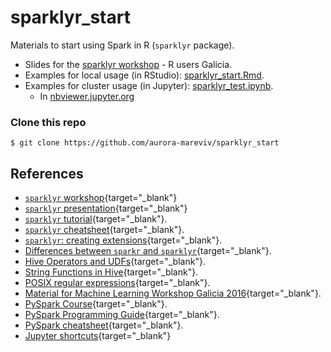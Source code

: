 # sparklyr_start

Materials to start using Spark in R (`sparklyr` package). 

- Slides for the [sparklyr workshop](https://aurora-mareviv.github.io/sparklyr_test) - R users Galicia.
- Examples for local usage (in RStudio):  [sparklyr_start.Rmd](https://github.com/aurora-mareviv/sparklyr_start/blob/master/sparklyr_start.Rmd).
- Examples for cluster usage (in Jupyter): [sparklyr_test.ipynb](https://github.com/aurora-mareviv/sparklyr_start/blob/master/sparklyr_test.ipynb).
    + In [nbviewer.jupyter.org](http://nbviewer.jupyter.org/github/aurora-mareviv/sparklyr_test/blob/master/sparklyr_test.ipynb)


### Clone this repo

    $ git clone https://github.com/aurora-mareviv/sparklyr_start
    

## References 

- [`sparklyr` workshop](https://github.com/aurora-mareviv/sparklyr_start){target="_blank"}
- [`sparklyr` presentation](https://cdn.oreillystatic.com/en/assets/1/event/193/Sparklyr_%20An%20R%20interface%20for%20Apache%20Spark%20Presentation.pdf){target="_blank"}
- [`sparklyr` tutorial](http://spark.rstudio.com/){target="_blank"}.
- [`sparklyr` cheatsheet](http://spark.rstudio.com/images/sparklyr-cheatsheet.pdf){target="_blank"}.
- [`sparklyr`: creating extensions](http://spark.rstudio.com/extensions.html){target="_blank"}.
- [Differences between `sparkr` and `sparklyr`](https://stackoverflow.com/questions/39494484/sparkr-vs-sparklyr){target="_blank"}.
- [Hive Operators and UDFs](https://cwiki.apache.org/confluence/display/Hive/LanguageManual+UDF){target="_blank"}.
- [String Functions in Hive](http://www.folkstalk.com/2011/11/string-functions-in-hive.html){target="_blank"}.
- [POSIX regular expressions](https://www.postgresql.org/docs/9.4/static/functions-matching.html#FUNCTIONS-POSIX-REGEXP){target="_blank"}.
- [Material for Machine Learning Workshop Galicia 2016](http://nbviewer.jupyter.org/github/javicacheiro/machine_learning_galicia_2016/blob/master/notebooks/sentiment_analysis-amazon_books.ipynb){target="_blank"}.
- [PySpark Course](https://github.com/javicacheiro/pyspark_course){target="_blank"}.
- [PySpark Programming Guide](https://spark.apache.org/docs/0.9.0/python-programming-guide.html){target="_blank"}.
- [PySpark cheatsheet](https://s3.amazonaws.com/assets.datacamp.com/blog_assets/PySpark_SQL_Cheat_Sheet_Python.pdf){target="_blank"}.
- [Jupyter shortcuts](https://www.dataquest.io/blog/jupyter-notebook-tips-tricks-shortcuts/){target="_blank"}
